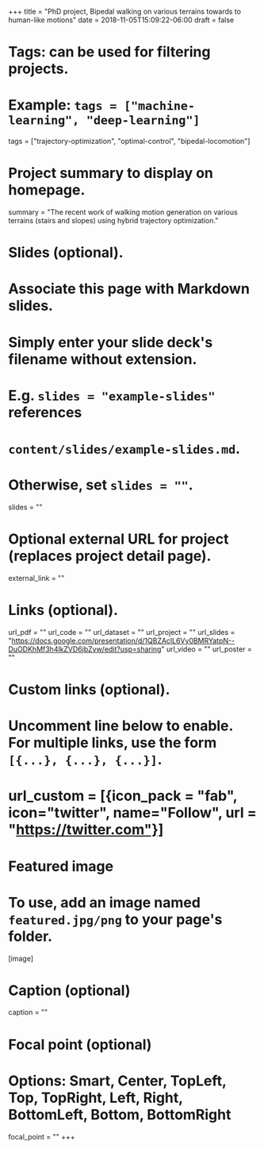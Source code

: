+++
title = "PhD project, Bipedal walking on various terrains towards to human-like motions"
date = 2018-11-05T15:09:22-06:00
draft = false

# Tags: can be used for filtering projects.
# Example: `tags = ["machine-learning", "deep-learning"]`
tags = ["trajectory-optimization", "optimal-control", "bipedal-locomotion"]

# Project summary to display on homepage.
summary = "The recent work of walking motion generation on various terrains (stairs and slopes) using hybrid trajectory optimization."

# Slides (optional).
#   Associate this page with Markdown slides.
#   Simply enter your slide deck's filename without extension.
#   E.g. `slides = "example-slides"` references 
#   `content/slides/example-slides.md`.
#   Otherwise, set `slides = ""`.
slides = ""

# Optional external URL for project (replaces project detail page).
external_link = ""

# Links (optional).
url_pdf = ""
url_code = ""
url_dataset = ""
url_project = ""
url_slides = "https://docs.google.com/presentation/d/1QBZAclL6Vy0BMRYatpN--DuODKhMf3h4lkZVD6jbZyw/edit?usp=sharing"
url_video = ""
url_poster = ""

# Custom links (optional).
#   Uncomment line below to enable. For multiple links, use the form `[{...}, {...}, {...}]`.
# url_custom = [{icon_pack = "fab", icon="twitter", name="Follow", url = "https://twitter.com"}]

# Featured image
# To use, add an image named `featured.jpg/png` to your page's folder. 
[image]
  # Caption (optional)
  caption = ""

  # Focal point (optional)
  # Options: Smart, Center, TopLeft, Top, TopRight, Left, Right, BottomLeft, Bottom, BottomRight
  focal_point = ""
+++
